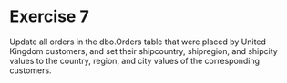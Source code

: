 # Exercise 7

Update all orders in the dbo.Orders table that were placed by United Kingdom customers, and set their shipcountry, shipregion, and shipcity values to the country, region, and city values of the corresponding customers.